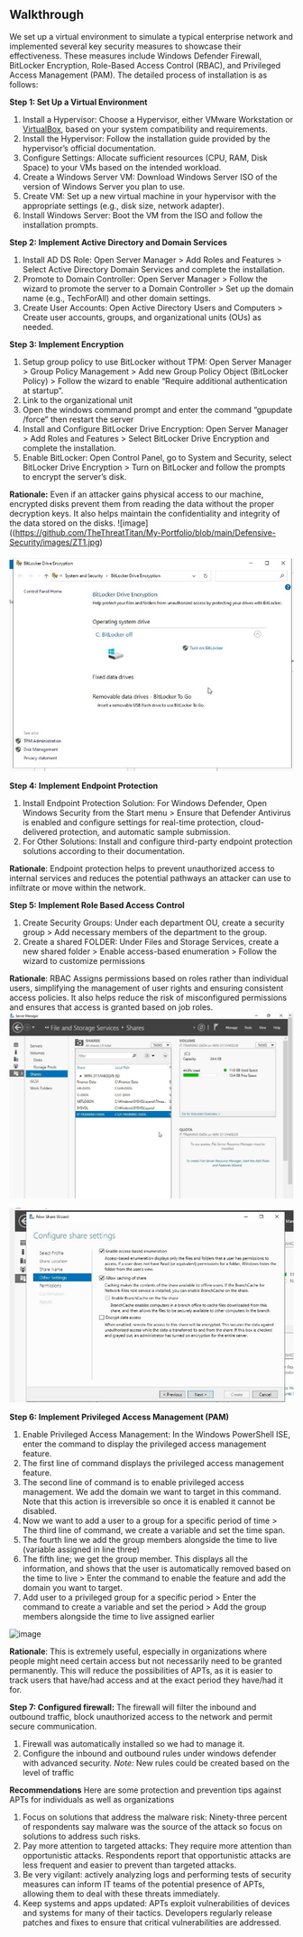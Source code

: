 ## Walkthrough
We set up a virtual environment to simulate a typical enterprise network and implemented several key security measures to showcase their effectiveness. These measures include Windows Defender Firewall, BitLocker Encryption, Role-Based Access Control (RBAC), and Privileged Access Management (PAM). The detailed process of installation is as follows:

**Step 1: Set Up a Virtual Environment**
1. Install a Hypervisor: Choose a Hypervisor, either VMware Workstation or [VirtualBox](https://www.virtualbox.org/wiki/Downloads), based on your system compatibility and requirements.
2. Install the Hypervisor: Follow the installation guide provided by the hypervisor’s official documentation.
3. Configure Settings: Allocate sufficient resources (CPU, RAM, Disk Space) to your VMs based on the intended workload.
4. Create a Windows Server VM: Download Windows Server ISO of the version of Windows Server you plan to use.
5. Create VM: Set up a new virtual machine in your hypervisor with the appropriate settings (e.g., disk size, network adapter).
6. Install Windows Server: Boot the VM from the ISO and follow the installation prompts.

**Step 2: Implement Active Directory and Domain Services**
1. Install AD DS Role: Open Server Manager >	Add Roles and Features >	Select Active Directory Domain Services and complete the installation.
2.	Promote to Domain Controller:	Open Server Manager >	Follow the wizard to promote the server to a Domain Controller >	Set up the domain name (e.g., TechForAll) and other domain settings.
3.	Create User Accounts:	Open Active Directory Users and Computers >	Create user accounts, groups, and organizational units (OUs) as needed.

**Step 3: Implement Encryption**
1. Setup group policy to use BitLocker without TPM:	Open Server Manager >	Group Policy Management >	Add new Group Policy Object (BitLocker Policy) >	Follow the wizard to enable “Require additional authentication at startup”.
2. Link to the organizational unit
3. Open the windows command prompt and enter the command “gpupdate /force” then restart the server
4. Install and Configure BitLocker Drive Encryption:	Open Server Manager >	Add Roles and Features >	Select BitLocker Drive Encryption and complete the installation.
5. Enable BitLocker:	Open Control Panel, go to System and Security, select BitLocker Drive Encryption >	Turn on BitLocker and follow the prompts to encrypt the server’s disk.

**Rationale:** Even if an attacker gains physical access to our machine, encrypted disks prevent them from reading the data without the proper decryption keys. It also helps maintain the confidentiality and integrity of the data stored on the disks.
![image]((https://github.com/TheThreatTitan/My-Portfolio/blob/main/Defensive-Security/images/ZT1.jpg)

![image](https://github.com/TheThreatTitan/My-Portfolio/blob/main/Defensive-Security/images/ZT2.jpg)

**Step 4: Implement Endpoint Protection**
1. Install Endpoint Protection Solution: For Windows Defender,	Open Windows Security from the Start menu >	Ensure that Defender Antivirus is enabled and configure settings for real-time protection, cloud-delivered protection, and automatic sample submission.
2.	For Other Solutions:	Install and configure third-party endpoint protection solutions according to their documentation.

**Rationale**: Endpoint protection helps to prevent unauthorized access to internal services and reduces the potential pathways an attacker can use to infiltrate or move within the network.

**Step 5: Implement Role Based Access Control**
1. Create Security Groups:	Under each department OU, create a security group >	Add necessary members of the department to the group.
2. Create a shared FOLDER:	Under Files and Storage Services, create a new shared folder >	Enable access-based enumeration >	Follow the wizard to customize permissions

**Rationale**: RBAC Assigns permissions based on roles rather than individual users, simplifying the management of user rights and ensuring consistent access policies. It also helps reduce the risk of misconfigured permissions and ensures that access is granted based on job roles.
![image](https://github.com/TheThreatTitan/My-Portfolio/blob/main/Defensive-Security/images/ZT3.jpg)

![image](https://github.com/TheThreatTitan/My-Portfolio/blob/main/Defensive-Security/images/ZT4.jpg)

**Step 6: Implement Privileged Access Management (PAM)**
1. Enable Privileged Access Management:	In the Windows PowerShell ISE, enter the command to display the privileged access management feature.
2.  The first line of command displays the privileged access management feature.
3. The second line of command is to enable privileged access management. We add the domain we want to target in this command. Note that this action is irreversible so once it is enabled it cannot be disabled.
4. Now we want to add a user to a group for a specific period of time > The third line of command, we create a variable and set the time span.
5. The fourth line we add the group members alongside the time to live (variable assigned in line three)
6. The fifth line; we get the group member. This displays all the information, and shows that the user is automatically removed based on the time to live >	Enter the command to enable the feature and add the domain you want to target.
7.  Add user to a privileged group for a specific period >	Enter the command to create a variable and set the period >	Add the group members alongside the time to live assigned earlier

![image](https://github.com/TheThreatTitan/My-Portfolio/blob/main/Defensive-Security/images/ZT1.png)

**Rationale**: This is extremely useful, especially in organizations where people might need certain access but not necessarily need to be granted permanently. This will reduce the possibilities of APTs, as it is easier to track users that have/had access and at the exact period they have/had it for.

**Step 7: Configured firewall:** The firewall will filter the inbound and outbound traffic, block unauthorized access to the network and permit secure communication.
1. Firewall was automatically installed so we had to manage it.
2. Configure the inbound and outbound rules under windows defender with advanced security.
*Note:* New rules could be created based on the level of traffic

**Recommendations**
Here are some protection and prevention tips against APTs for individuals as well as organizations
1. Focus on solutions that address the malware risk: Ninety-three percent of respondents say malware was the source of the attack so focus on solutions to address such risks.
2. Pay more attention to targeted attacks: They require more attention than opportunistic attacks. Respondents report that opportunistic attacks are less frequent and easier to prevent than targeted attacks. 
3. Be very vigilant: actively analyzing logs and performing tests of security measures can inform IT teams of the potential presence of APTs, allowing them to deal with these threats immediately. 
4. Keep systems and apps updated: APTs exploit vulnerabilities of devices and systems for many of their tactics. Developers regularly release patches and fixes to ensure that critical vulnerabilities are addressed.
